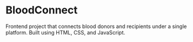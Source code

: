 # BloodConnect
Frontend project that connects blood donors and recipients under a single platform. Built using HTML, CSS, and JavaScript.
